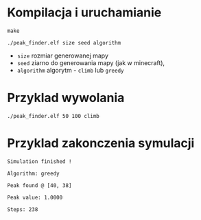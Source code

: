 # Kompilacja i uruchamianie

`make`

`./peak_finder.elf size seed algorithm`

* `size` rozmiar generowanej mapy
* `seed` ziarno do generowania mapy (jak w minecraft), 
* `algorithm` algorytm - `climb` lub `greedy`

# Przyklad wywolania

`./peak_finder.elf 50 100 climb`

# Przyklad zakonczenia symulacji

`Simulation finished !`

`Algorithm: greedy`

`Peak found @ [40, 38]`

`Peak value: 1.0000`

`Steps: 238`














